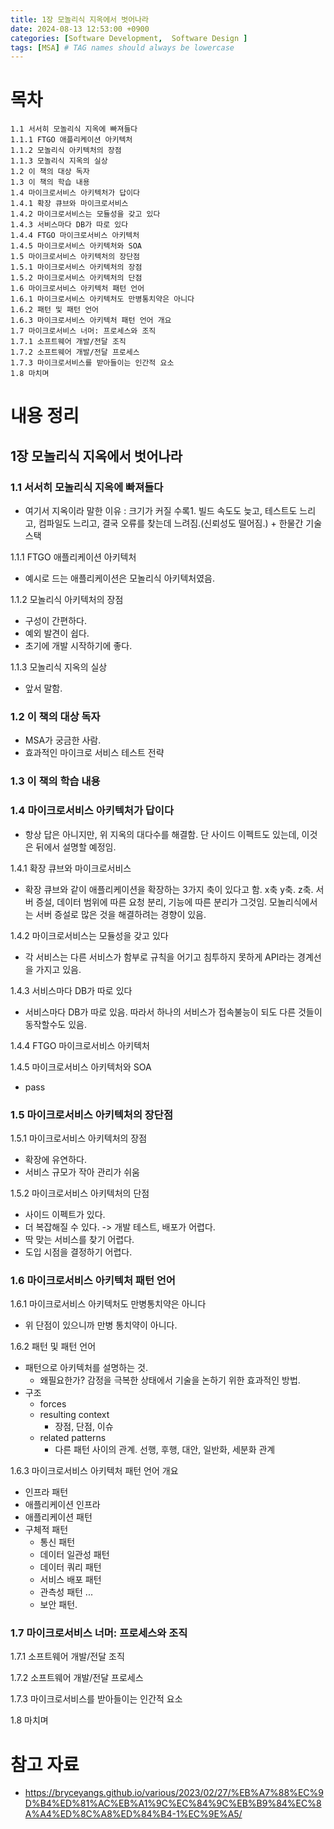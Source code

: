```yaml
---
title: 1장 모놀리식 지옥에서 벗어나라
date: 2024-08-13 12:53:00 +0900
categories: [Software Development,  Software Design ]
tags: [MSA] # TAG names should always be lowercase
---
```

# 목차
``` 1장 모놀리식 지옥에서 벗어나라
1.1 서서히 모놀리식 지옥에 빠져들다
1.1.1 FTGO 애플리케이션 아키텍처
1.1.2 모놀리식 아키텍처의 장점
1.1.3 모놀리식 지옥의 실상
1.2 이 책의 대상 독자
1.3 이 책의 학습 내용
1.4 마이크로서비스 아키텍처가 답이다
1.4.1 확장 큐브와 마이크로서비스
1.4.2 마이크로서비스는 모듈성을 갖고 있다
1.4.3 서비스마다 DB가 따로 있다
1.4.4 FTGO 마이크로서비스 아키텍처
1.4.5 마이크로서비스 아키텍처와 SOA
1.5 마이크로서비스 아키텍처의 장단점
1.5.1 마이크로서비스 아키텍처의 장점
1.5.2 마이크로서비스 아키텍처의 단점
1.6 마이크로서비스 아키텍처 패턴 언어
1.6.1 마이크로서비스 아키텍처도 만병통치약은 아니다
1.6.2 패턴 및 패턴 언어
1.6.3 마이크로서비스 아키텍처 패턴 언어 개요
1.7 마이크로서비스 너머: 프로세스와 조직
1.7.1 소프트웨어 개발/전달 조직
1.7.2 소프트웨어 개발/전달 프로세스
1.7.3 마이크로서비스를 받아들이는 인간적 요소
1.8 마치며
```

# 내용 정리
## 1장 모놀리식 지옥에서 벗어나라
### 1.1 서서히 모놀리식 지옥에 빠져들다
* 여기서 지옥이라 말한 이유 :  크기가 커질 수록1. 빌드 속도도 늦고, 테스트도 느리고, 컴파일도 느리고, 결국 오류를 찾는데 느려짐.(신뢰성도 떨어짐.) + 한물간 기술스택

1.1.1 FTGO 애플리케이션 아키텍처
* 예시로 드는 애플리케이션은 모놀리식 아키텍처였음.

1.1.2 모놀리식 아키텍처의 장점
* 구성이 간편하다.
* 예외 발견이 쉽다.
* 초기에 개발 시작하기에 좋다.

1.1.3 모놀리식 지옥의 실상
* 앞서 말함.
### 1.2 이 책의 대상 독자
* MSA가 궁금한 사람.
* 효과적인 마이크로 서비스 테스트 전략

### 1.3 이 책의 학습 내용

### 1.4 마이크로서비스 아키텍처가 답이다
* 항상 답은 아니지만, 위 지옥의 대다수를 해결함. 단 사이드 이펙트도 있는데, 이것은 뒤에서 설명할 예정임.

1.4.1 확장 큐브와 마이크로서비스
* 확장 큐브와 같이 애플리케이션을 확장하는  3가지 축이 있다고 함. x축 y축. z축.
서버 증설, 데이터 범위에 따른 요청 분리, 기능에 따른 분리가 그것임.
모놀리식에서는 서버 증설로 많은 것을 해결하려는 경향이 있음.

1.4.2 마이크로서비스는 모듈성을 갖고 있다
* 각 서비스는 다른 서비스가 함부로 규칙을 어기고 침투하지 못하게 API라는 경계선을 가지고 있음.

1.4.3 서비스마다 DB가 따로 있다
* 서비스마다 DB가 따로 있음. 따라서 하나의 서비스가 접속불능이 되도 다른 것들이 동작할수도 있음.

1.4.4 FTGO 마이크로서비스 아키텍처

1.4.5 마이크로서비스 아키텍처와 SOA
* pass
### 1.5 마이크로서비스 아키텍처의 장단점
1.5.1 마이크로서비스 아키텍처의 장점
* 확장에 유연하다.
* 서비스 규모가 작아 관리가 쉬움

1.5.2 마이크로서비스 아키텍처의 단점
* 사이드 이펙트가 있다.
* 더 복잡해질 수 있다. -> 개발 테스트, 배포가 어렵다.
* 딱 맞는 서비스를 찾기 어렵다.
* 도입 시점을 결정하기 어렵다.

### 1.6 마이크로서비스 아키텍처 패턴 언어
1.6.1 마이크로서비스 아키텍처도 만병통치약은 아니다
* 위 단점이 있으니까 만병 통치약이 아니다.

1.6.2 패턴 및 패턴 언어
* 패턴으로 아키텍처를 설명하는 것.
  * 왜필요한가? 감정을 극복한 상태에서 기술을 논하기 위한 효과적인 방법.
* 구조
  * forces
  * resulting context
    * 장점, 단점, 이슈
  * related patterns
    * 다른 패턴 사이의 관계. 선행, 후행, 대안, 일반화, 세분화 관계

1.6.3 마이크로서비스 아키텍처 패턴 언어 개요
* 인프라 패턴
* 애플리케이션 인프라
* 애플리케이션 패턴
* 구체적 패턴
  * 통신 패턴
  * 데이터 일관성 패턴
  * 데이터 쿼리 패턴
  * 서비스 배포 패턴
  * 관측성 패턴 ...
  * 보안 패턴.

### 1.7 마이크로서비스 너머: 프로세스와 조직
1.7.1 소프트웨어 개발/전달 조직

1.7.2 소프트웨어 개발/전달 프로세스

1.7.3 마이크로서비스를 받아들이는 인간적 요소

1.8 마치며

# 참고 자료
* https://bryceyangs.github.io/various/2023/02/27/%EB%A7%88%EC%9D%B4%ED%81%AC%EB%A1%9C%EC%84%9C%EB%B9%84%EC%8A%A4%ED%8C%A8%ED%84%B4-1%EC%9E%A5/
